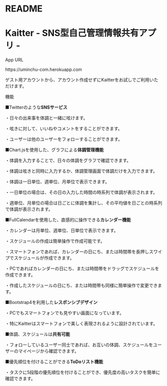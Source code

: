 # README

<h1>Kaitter - SNS型自己管理情報共有アプリ -</h1>

<p>App URL</p>
<p>https://uminchu-com.herokuapp.com</p>

<p>ゲスト用アカウントから、アカウント作成せずにKaitterをお試しでご利用いただけます。</p>

<p>機能</p>

<p>■Twitterのような<strong>SNSサービス</strong><p>
  <p>・日々の出来事を体調と一緒に呟けます。</p>
  <p>・呟きに対して、いいねやコメントをすることができます。</p>
  <p>・ユーザーは他のユーザーをフォローすることができます。</p>

<p>■Chart.jsを使用した、グラフによる<strong>体調管理機能</strong></p>
  <p>・体調を入力することで、日々の体調をグラフで確認できます。</p>
  <p>・体調は呟きと同時に入力するか、体調管理画面で体調だけを入力できます。</p>
  <p>・体調は一日単位、週単位、月単位で表示できます。</p>
  <p>・一日単位の場合は、その日の入力した時間の時系列で体調が表示されます。</p>
  <p>・週単位、月単位の場合は日ごとに体調を集計し、その平均値を日ごとの時系列で体調が表示されます。</p>

<p>■FullCalendarを使用した、直感的に操作できる<strong>カレンダー機能</strong></p>
  <p>・カレンダーは月単位、週単位、日単位で表示できます。</p>
  <p>・スケジュールの作成は簡単操作で作成可能です。</p>
  <p>・スマートフォンであれば、カレンダーの日にち、または時間帯を長押しスワイプでスケジュールが作成できます。</p>
  <p>・PCであればカレンダーの日にち、または時間帯をドラッグでスケジュールを作成できます。</p>
  <p>・作成したスケジュールの日にち、または時間帯も同様に簡単操作で変更できます。</p>

<p>■Bootstrap4を利用した<strong>レスポンシブデザイン</strong></p>
  <p>・PCでもスマートフォンでも見やすい画面になっています。</p>
  <p>・特にKaitterはスマートフォンで美しく表現されるように設計されています。</p>

<p>■体調、スケジュールは<strong>共有可能</strong></p>
  <p>・フォローしているユーザー同士であれば、お互いの体調、スケジュールをユーザーのマイページから確認できます。</p>

<p>■優先順位を付けることができる<strong>ToDoリスト機能</strong></p>
  <p>・タスクに5段階の優先順位を付けることができ、優先度の高いタスクを簡単に確認できます。</p>
